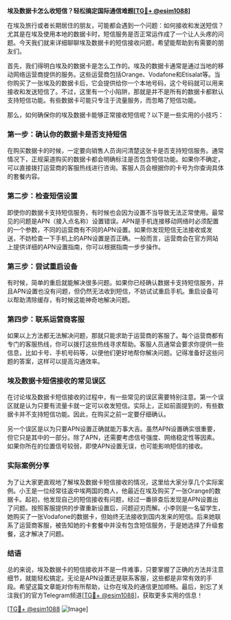**埃及数据卡怎么收短信？轻松搞定国际通信难题[[TG💪+ @esim1088](https://t.me/s/esim1088)]**

在埃及旅行或者长期居住的朋友，可能都会遇到一个问题：如何接收和发送短信？尤其是在埃及使用本地的数据卡时，短信服务是否正常运作成了一个让人头疼的问题。今天我们就来详细聊聊埃及数据卡的短信接收问题，希望能帮助到有需要的朋友们。

首先，我们得明白埃及的数据卡是怎么工作的。埃及的数据卡通常是通过当地的移动网络运营商提供的服务。这些运营商包括Orange、Vodafone和Etisalat等。当你购买了一张埃及的数据卡后，它会提供给你一个本地号码，这个号码就可以用来接收和发送短信了。不过，这里有一个小陷阱，那就是并不是所有的数据卡都默认支持短信功能。有些数据卡可能只专注于流量服务，而忽略了短信功能。

那么，如何确保你的埃及数据卡能够正常接收短信呢？以下是一些实用的小技巧：

### 第一步：确认你的数据卡是否支持短信

在购买数据卡的时候，一定要向销售人员询问清楚这张卡是否支持短信服务。通常情况下，正规渠道购买的数据卡都会明确标注是否包含短信功能。如果你不确定，可以直接拨打运营商的客服热线进行咨询。客服人员会根据你的卡号为你查询具体的套餐内容。

### 第二步：检查短信设置

即使你的数据卡支持短信服务，有时候也会因为设置不当导致无法正常使用。最常见的问题是APN（接入点名称）设置错误。APN是手机连接移动网络时必须配置的一个参数，不同的运营商有不同的APN设置。如果你发现短信无法接收或发送，不妨检查一下手机上的APN设置是否正确。一般而言，运营商会在官方网站上提供详细的APN设置指南，你可以根据指南一步步操作。

### 第三步：尝试重启设备

有时候，简单的重启就能解决很多问题。如果你已经确认数据卡支持短信服务，并且APN设置也没有问题，但仍然无法收到短信，不妨试试重启手机。重启设备可以帮助清除缓存，有时候这能神奇地解决问题。

### 第四步：联系运营商客服

如果以上方法都无法解决问题，那就只能求助于运营商的客服了。每个运营商都有专门的客服热线，你可以拨打这些热线寻求帮助。客服人员通常会要求你提供一些信息，比如卡号、手机号码等，以便他们更好地帮你解决问题。记得准备好这些问题的答案，这样可以提高沟通效率。

### 埃及数据卡短信接收的常见误区

在讨论埃及数据卡短信接收的过程中，有一些常见的误区需要特别注意。第一个误区就是认为只要有流量卡就一定可以收发短信。实际上，正如前面提到的，有些数据卡并不支持短信功能。因此，在购买之前一定要仔细确认。

另一个误区是以为只要APN设置正确就能万事大吉。虽然APN设置确实很重要，但它只是其中的一部分。除了APN，还需要考虑信号强度、网络稳定性等因素。如果你所在的位置信号较弱，即使APN设置无误，也可能影响短信的接收。

### 实际案例分享

为了让大家更直观地了解埃及数据卡短信接收的情况，这里给大家分享几个实际案例。小王是一位经常往返中埃两国的商人，他最近在埃及购买了一张Orange的数据卡。起初，他发现自己的短信接收有问题，经过一番排查后发现是APN设置出了问题。按照客服提供的步骤重新设置后，问题迎刃而解。小李则是一名留学生，她购买了一张Vodafone的数据卡，但始终无法接收到国内发来的短信。后来她联系了运营商客服，被告知她的卡套餐中并没有包含短信服务，于是她选择了升级套餐，这才解决了问题。

### 结语

总的来说，埃及数据卡的短信接收并不是一件难事，只要掌握了正确的方法并注意细节，就能轻松搞定。无论是APN设置还是联系客服，这些都是非常有效的手段。希望这篇文章能对你有所帮助，让你在埃及的通信更加顺畅。最后，别忘了关注我们的官方Telegram频道[[TG💪+ @esim1088](https://t.me/s/esim1088)]，获取更多实用的信息！ 

[[TG💪+ @esim1088](https://t.me/s/esim1088) ![Image](https://i.postimg.cc/4NQfJmqS/Snipaste-2025-05-13-00-14-12.png)]
